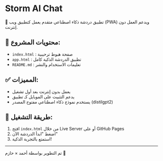 
# Storm AI Chat

💬 تطبيق دردشة ذكاء اصطناعي متقدم يعمل كتطبيق ويب (PWA) ويدعم العمل دون إنترنت.

## 📂 محتويات المشروع:
- `index.html` : صفحة هبوط ترحيبية
- `app.html` : تطبيق الدردشة الذكية كامل
- `README.md` : تعليمات الاستخدام والنشر

## ✅ المميزات:
- يعمل بدون إنترنت بعد أول تشغيل
- يدعم التثبيت على الموبايل كـ تطبيق
- يستخدم نموذج ذكاء اصطناعي مفتوح المصدر (distilgpt2)

## 🚀 طريقة التشغيل:
1. افتح `index.html` من خلال Live Server أو على GitHub Pages
2. اضغط "ابدأ الدردشة الآن"
3. استمتع بالتجربة الذكية!

---

تم التطوير بواسطة أحمد × حازم 🤝
